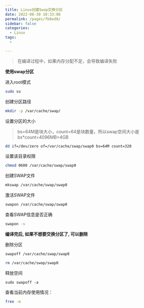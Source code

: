 ```yaml
---
title: Linux创建Swap交换分区
date: 2022-08-30 10:33:08
permalink: /pages/fb6ed8/
sidebar: false
categories:
  - Linux
tags:
  - 

---
```



> 在编译过程中，如果内存分配不足，会导致编译失败

**使用swap分区**

进入root模式

```bash
sudo su
```

创建分区路径

```bash
mkdir -p /var/cache/swap/
```

设置分区的大小

> bs=64M是块大小，count=64是块数量，所以swap空间大小是bs*count=4096MB=4GB

```bash
dd if=/dev/zero of=/var/cache/swap/swap0 bs=64M count=320
```

设置该目录权限

```bash
chmod 0600 /var/cache/swap/swap0
```

 创建SWAP文件

```bash
mkswap /var/cache/swap/swap0
```

激活SWAP文件

```bash
swapon /var/cache/swap/swap0
```

查看SWAP信息是否正确

```bash
swapon -s
```

**编译完后, 如果不想要交换分区了, 可以删除**

删除分区

```bash
swapoff /var/cache/swap/swap0
```

```bash
rm /var/cache/swap/swap0
```

释放空间

```
sudo swapoff -a
```

查看当前内存使用情况：

```bash
free -m
```

